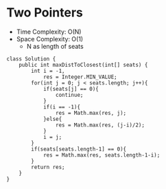 # Two Pointers
* Time Complexity: O(N)
* Space Complexity: O(1)
    * N as length of seats
```
class Solution {
    public int maxDistToClosest(int[] seats) {
        int i = -1,
            res = Integer.MIN_VALUE;
        for(int j = 0; j < seats.length; j++){
            if(seats[j] == 0){
                continue;
            }
            if(i == -1){
                res = Math.max(res, j);
            }else{
                res = Math.max(res, (j-i)/2);
            }
            i = j;
        }
        if(seats[seats.length-1] == 0){
            res = Math.max(res, seats.length-1-i);
        }
        return res;
    }
}
```
